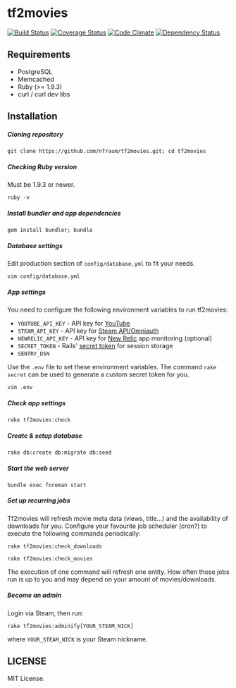 # tf2movies

[![Build Status](https://travis-ci.org/nTraum/tf2movies.png)](https://travis-ci.org/nTraum/tf2movies)
[![Coverage Status](https://coveralls.io/repos/nTraum/tf2movies/badge.png?branch=master)](https://coveralls.io/r/nTraum/tf2movies?branch=master)
[![Code Climate](https://codeclimate.com/github/nTraum/tf2movies.png)](https://codeclimate.com/github/nTraum/tf2movies)
[![Dependency Status](https://gemnasium.com/nTraum/tf2movies.png)](https://gemnasium.com/nTraum/tf2movies)

## Requirements

* PostgreSQL
* Memcached
* Ruby (>= 1.9.3)
* curl / curl dev libs

## Installation

##### Cloning repository

`git clone https://github.com/nTraum/tf2movies.git; cd tf2movies`

##### Checking Ruby version
Must be 1.9.3 or newer.

`ruby -v`

##### Install bundler and app dependencies

`gem install bundler; bundle`

##### Database settings
Edit production section of `config/database.yml` to fit your needs.

`vim config/database.yml`

##### App settings
You need to configure the following environment variables to run tf2movies:

* `YOUTUBE_API_KEY` - API key for [YouTube](https://cloud.google.com/console/project)
* `STEAM_API_KEY` - API key for [Steam API/Omniauth](http://steamcommunity.com/dev)
* `NEWRELIC_API_KEY` - API key for [New Relic](http://newrelic.com/) app monitoring (optional)
* `SECRET_TOKEN` - Rails' [secret token](http://guides.rubyonrails.org/security.html#session-storage) for session storage
* `SENTRY_DSN`

Use the `.env` file to set these environment variables. The command `rake secret` can be used to generate a custom secret token for you.

`vim .env`

##### Check app settings

`rake tf2movies:check`

##### Create & setup database

`rake db:create db:migrate db:seed`

##### Start the web server

`bundle exec foreman start`

##### Set up recurring jobs

Tf2movies will refresh movie meta data (views, title...) and the availability of downloads for you. Configure your favourite job scheduler (cron?) to execute the following commands periodically:

`rake tf2movies:check_downloads`

`rake tf2movies:check_movies`

The execution of one command will refresh one entity. How often those jobs run is up to you and may depend on your amount of movies/downloads.

##### Become an admin

Login via Steam, then run:

`rake tf2movies:adminify[YOUR_STEAM_NICK]`

where `YOUR_STEAM_NICK` is your Steam nickname.

## LICENSE

MIT License.
